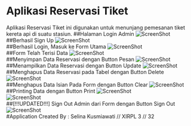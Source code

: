 # Aplikasi Reservasi Tiket
Aplikasi Reservasi Tiket ini digunakan untuk menunjang pemesanan tiket kereta api di suatu stasiun.
##Halaman Login Admin 
![ScreenShot](https://github.com/xjoliez/ReservasiTiket/blob/master/login.PNG "") <br>
##Berhasil Sign Up
![ScreenShot](https://github.com/xjoliez/ReservasiTiket/blob/master/sginup.PNG "") <br>
##Berhasil Login, Masuk ke Form Utama
![ScreenShot](https://github.com/xjoliez/ReservasiTiket/blob/master/form.PNG "") <br>
##Form Telah Terisi Data
![ScreenShot](https://github.com/xjoliez/ReservasiTiket/blob/master/filled.PNG "") <br>
##Menyimpan Data Reservasi dengan Button Pesan
![ScreenShot](https://github.com/xjoliez/ReservasiTiket/blob/master/saved.PNG "") <br>
##Menampilkan Data Reservasi dengan Button Update
![ScreenShot](https://github.com/xjoliez/ReservasiTiket/blob/master/showed.PNG "") <br>
##Menghapus Data Reservasi pada Tabel dengan Button Delete
![ScreenShot](https://github.com/xjoliez/ReservasiTiket/blob/master/deleted.PNG "") <br>
##Menghapus Data Isian Pada Form dengan Button Clear
![ScreenShot](https://github.com/xjoliez/ReservasiTiket/blob/master/form.PNG "") <br>
##Printing Data dengan Button Print
![ScreenShot](https://github.com/xjoliez/ReservasiTiket/blob/master/printed.PNG "") <br>
![ScreenShot](https://github.com/xjoliez/ReservasiTiket/blob/master/printed2.PNG "") <br>
##[!!!UPDATED!!!] Sign Out Admin dari Form dengan Button Sign Out
![ScreenShot](https://github.com/xjoliez/ReservasiTiket/blob/master/signout.PNG "") <br>
#Application Created By : Selina Kusmiawati // XIRPL 3 // 32
